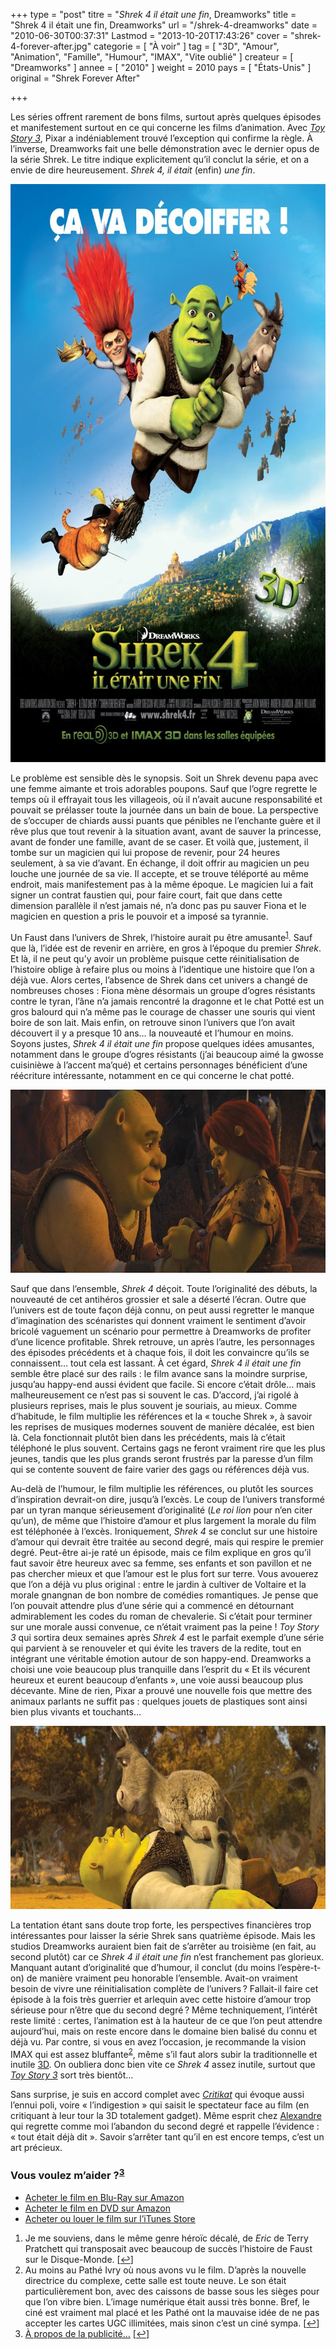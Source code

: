 +++
type = "post"
titre = "<em>Shrek 4 il était une fin</em>, Dreamworks"
title = "Shrek 4 il était une fin, Dreamworks"
url = "/shrek-4-dreamworks"
date = "2010-06-30T00:37:31"
Lastmod = "2013-10-20T17:43:26"
cover = "shrek-4-forever-after.jpg"
categorie = [ "À voir" ]
tag = [ "3D", "Amour", "Animation", "Famille", "Humour", "IMAX", "Vite oublié" ]
createur = [ "Dreamworks" ]
annee = [ "2010" ]
weight = 2010
pays = [ "États-Unis" ]
original = "Shrek Forever After"

+++

<p>Les séries offrent rarement de bons films, surtout après quelques épisodes et manifestement surtout en ce qui concerne les films d&rsquo;animation. Avec <em><a href="/2010/06/25/toy-story-3-pixar/">Toy Story 3</a></em>, Pixar a indéniablement trouvé l&rsquo;exception qui confirme la règle. À l&rsquo;inverse, Dreamworks fait une belle démonstration avec le dernier opus de la série Shrek. Le titre indique explicitement qu&rsquo;il conclut la série, et on a envie de dire heureusement. <em>Shrek 4, il était</em> (enfin) <em>une fin</em>.</p>
<div style="text-align: center;"><a href="http://www.allocine.fr/film/fichefilm_gen_cfilm=57212.html" target="_blank"><img class="aligncenter" src="shrek-4-il-etait-une-fin.jpg" border="0" alt="shrek-4-il-etait-une-fin.jpg" width="690" height="925" /></a></div>
<p>Le problème est sensible dès le synopsis. Soit un Shrek devenu papa avec une femme aimante et trois adorables poupons. Sauf que l&rsquo;ogre regrette le temps où il effrayait tous les villageois, où il n&rsquo;avait aucune responsabilité et pouvait se prélasser toute la journée dans un bain de boue. La perspective de s&rsquo;occuper de chiards aussi puants que pénibles ne l&rsquo;enchante guère et il rêve plus que tout revenir à la situation avant, avant de sauver la princesse, avant de fonder une famille, avant de se caser. Et voilà que, justement, il tombe sur un magicien qui lui propose de revenir, pour 24 heures seulement, à sa vie d&rsquo;avant. En échange, il doit offrir au magicien un peu louche une journée de sa vie. Il accepte, et se trouve téléporté au même endroit, mais manifestement pas à la même époque. Le magicien lui a fait signer un contrat faustien qui, pour faire court, fait que dans cette dimension parallèle il n&rsquo;est jamais né, n&rsquo;a donc pas pu sauver Fiona et le magicien en question a pris le pouvoir et a imposé sa tyrannie.</p>
<p>Un Faust dans l&rsquo;univers de Shrek, l&rsquo;histoire aurait pu être amusante<sup><a href="#footnote_0_3559" id="identifier_0_3559" class="footnote-link footnote-identifier-link" title="Je me souviens, dans le m&ecirc;me genre h&eacute;ro&iuml;c d&eacute;cal&eacute;, de Eric de Terry Pratchett qui transposait avec beaucoup de succ&egrave;s l&rsquo;histoire de Faust sur le Disque-Monde.">1</a></sup>. Sauf que là, l&rsquo;idée est de revenir en arrière, en gros à l&rsquo;époque du premier <em>Shrek</em>. Et là, il ne peut qu&rsquo;y avoir un problème puisque cette réinitialisation de l&rsquo;histoire oblige à refaire plus ou moins à l&rsquo;identique une histoire que l&rsquo;on a déjà vue. Alors certes, l&rsquo;absence de Shrek dans cet univers a changé de nombreuses choses : Fiona mène désormais un groupe d&rsquo;ogres résistants contre le tyran, l&rsquo;âne n&rsquo;a jamais rencontré la dragonne et le chat Potté est un gros balourd qui n&rsquo;a même pas le courage de chasser une souris qui vient boire de son lait. Mais enfin, on retrouve sinon l&rsquo;univers que l&rsquo;on avait découvert il y a presque 10 ans… la nouveauté et l&rsquo;humour en moins. Soyons justes, <em>Shrek 4 il était une fin</em> propose quelques idées amusantes, notamment dans le groupe d&rsquo;ogres résistants (j&rsquo;ai beaucoup aimé la gwosse cuisinièwe à l&rsquo;accent ma&rsquo;qué) et certains personnages bénéficient d&rsquo;une réécriture intéressante, notamment en ce qui concerne le chat potté.</p>
<div style="text-align: center;"><img class="aligncenter" src="shrek-4-fiona1.jpg" border="0" alt="shrek-4-fiona.jpg" width="690" height="293" /></div>
<p>Sauf que dans l&rsquo;ensemble, <em>Shrek 4</em> déçoit. Toute l&rsquo;originalité des débuts, la nouveauté de cet antihéros grossier et sale a déserté l&rsquo;écran. Outre que l&rsquo;univers est de toute façon déjà connu, on peut aussi regretter le manque d&rsquo;imagination des scénaristes qui donnent vraiment le sentiment d&rsquo;avoir bricolé vaguement un scénario pour permettre à Dreamworks de profiter d&rsquo;une licence profitable. Shrek retrouve, un après l&rsquo;autre, les personnages des épisodes précédents et à chaque fois, il doit les convaincre qu&rsquo;ils se connaissent… tout cela est lassant. À cet égard, <em>Shrek 4 il était une fin</em> semble être placé sur des rails : le film avance sans la moindre surprise, jusqu&rsquo;au happy-end aussi évident que facile. Si encore c&rsquo;était drôle… mais malheureusement ce n&rsquo;est pas si souvent le cas. D&rsquo;accord, j&rsquo;ai rigolé à plusieurs reprises, mais le plus souvent je souriais, au mieux. Comme d&rsquo;habitude, le film multiplie les références et la &laquo;&nbsp;touche Shrek&nbsp;&raquo;, à savoir les reprises de musiques modernes souvent de manière décalée, est bien là. Cela fonctionnait plutôt bien dans les précédents, mais là c&rsquo;était téléphoné le plus souvent. Certains gags ne feront vraiment rire que les plus jeunes, tandis que les plus grands seront frustrés par la paresse d&rsquo;un film qui se contente souvent de faire varier des gags ou références déjà vus.</p>
<p>Au-delà de l&rsquo;humour, le film multiplie les références, ou plutôt les sources d&rsquo;inspiration devrait-on dire, jusqu&rsquo;à l&rsquo;excès. Le coup de l&rsquo;univers transformé par un tyran manque sérieusement d&rsquo;originalité (<em>Le roi lion</em> pour n&rsquo;en citer qu&rsquo;un), de même que l&rsquo;histoire d&rsquo;amour et plus largement la morale du film est téléphonée à l&rsquo;excès. Ironiquement, <em>Shrek 4</em> se conclut sur une histoire d&rsquo;amour qui devrait être traitée au second degré, mais qui respire le premier degré. Peut-être ai-je raté un épisode, mais ce film explique en gros qu&rsquo;il faut savoir être heureux avec sa femme, ses enfants et son pavillon et ne pas chercher mieux et que l&rsquo;amour est le plus fort sur terre. Vous avouerez que l&rsquo;on a déjà vu plus original : entre le jardin à cultiver de Voltaire et la morale gnangnan de bon nombre de comédies romantiques. Je pense que l&rsquo;on pouvait attendre plus d&rsquo;une série qui a commencé en détournant admirablement les codes du roman de chevalerie. Si c&rsquo;était pour terminer sur une morale aussi convenue, ce n&rsquo;était vraiment pas la peine ! <em>Toy Story 3</em> qui sortira deux semaines après <em>Shrek 4</em> est le parfait exemple d&rsquo;une série qui parvient à se renouveler et qui évite les travers de la redite, tout en intégrant une véritable émotion autour de son happy-end. Dreamworks a choisi une voie beaucoup plus tranquille dans l&rsquo;esprit du &laquo;&nbsp;Et ils vécurent heureux et eurent beaucoup d&rsquo;enfants&nbsp;&raquo;, une voie aussi beaucoup plus décevante. Mine de rien, Pixar a prouvé une nouvelle fois que mettre des animaux parlants ne suffit pas : quelques jouets de plastiques sont ainsi bien plus vivants et touchants…</p>
<div style="text-align: center;"><img class="aligncenter" src="shrek-4.jpg" border="0" alt="shrek-4.jpg" width="690" height="293" /></div>
<p>La tentation étant sans doute trop forte, les perspectives financières trop intéressantes pour laisser la série Shrek sans quatrième épisode. Mais les studios Dreamworks auraient bien fait de s&rsquo;arrêter au troisième (en fait, au second plutôt) car ce <em>Shrek 4 il était une fin</em> n&rsquo;est franchement pas glorieux. Manquant autant d&rsquo;originalité que d&rsquo;humour, il conclut (du moins l&rsquo;espère-t-on) de manière vraiment peu honorable l&rsquo;ensemble. Avait-on vraiment besoin de vivre une réinitialisation complète de l&rsquo;univers ? Fallait-il faire cet épisode à la fois très guerrier et arlequin avec cette histoire d&rsquo;amour trop sérieuse pour n&rsquo;être que du second degré ? Même techniquement, l&rsquo;intérêt reste limité : certes, l&rsquo;animation est à la hauteur de ce que l&rsquo;on peut attendre aujourd&rsquo;hui, mais on reste encore dans le domaine bien balisé du connu et déjà vu. Par contre, si vous en avez l&rsquo;occasion, je recommande la vision IMAX qui est assez bluffante<sup><a href="#footnote_1_3559" id="identifier_1_3559" class="footnote-link footnote-identifier-link" title="Au moins au Path&eacute; Ivry o&ugrave; nous avons vu le film. D&rsquo;apr&egrave;s la nouvelle directrice du complexe, cette salle est toute neuve. Le son &eacute;tait particuli&egrave;rement bon, avec des caissons de basse sous les si&egrave;ges pour que l&rsquo;on vibre bien. L&rsquo;image num&eacute;rique &eacute;tait aussi tr&egrave;s bonne. Bref, le cin&eacute; est vraiment mal plac&eacute; et les Path&eacute; ont la mauvaise id&eacute;e de ne pas accepter les cartes UGC illimit&eacute;es, mais sinon c&rsquo;est un cin&eacute; sympa.">2</a></sup>, même s&rsquo;il faut alors subir la traditionnelle et inutile <a href="/tag/3d/">3D</a>. On oubliera donc bien vite ce <em>Shrek 4</em> assez inutile, surtout que <em><a href="/2010/06/25/toy-story-3-pixar/">Toy Story 3</a></em> sort très bientôt…</p>
<p>Sans surprise, je suis en accord complet avec <a href="http://www.critikat.com/Shrek-4-il-etait-une-fin.html"><em>Critikat</em></a> qui évoque aussi l&rsquo;ennui poli, voire &laquo;&nbsp;l&rsquo;indigestion&nbsp;&raquo; qui saisit le spectateur face au film (en critiquant à leur tour la 3D totalement gadget). Même esprit chez <a href="http://www.plan-c.fr/article-critique-shrek-4-de-mike-mitchell-53036136.html">Alexandre</a> qui regrette comme moi l&rsquo;abandon du second degré et rappelle l&rsquo;évidence : &laquo;&nbsp;tout était déjà dit&nbsp;&raquo;. Savoir s&rsquo;arrêter tant qu&rsquo;il en est encore temps, c&rsquo;est un art précieux.</p>
<div class="amazon">
<h3>Vous voulez m&rsquo;aider ?<sup><a href="#footnote_2_3559" id="identifier_2_3559" class="footnote-link footnote-identifier-link" title="&Agrave; propos de la publicit&eacute;&hellip;">3</a></sup></h3>
<ul>
<li><a href="http://www.amazon.fr/gp/product/B003SWZS7M/ref=as_li_ss_tl?ie=UTF8&tag=leblogdenic07-21&linkCode=as2&camp=1642&creative=19458&creativeASIN=B003SWZS7M">Acheter le film en Blu-Ray sur Amazon</a></li>
<li><a href="http://www.amazon.fr/gp/product/B003SWZS72/ref=as_li_ss_tl?ie=UTF8&tag=leblogdenic07-21&linkCode=as2&camp=1642&creative=19458&creativeASIN=B003SWZS72">Acheter le film en DVD sur Amazon</a></li>
<li><a href="https://itunes.apple.com/fr/movie/shrek-4-il-etait-une-fin/id395058447">Acheter ou louer le film sur l&rsquo;iTunes Store</a></li>
</ul>
</div>
<ol class="footnotes"><li id="footnote_0_3559" class="footnote">Je me souviens, dans le même genre héroïc décalé, de <em>Eric</em> de Terry Pratchett qui transposait avec beaucoup de succès l&rsquo;histoire de Faust sur le Disque-Monde. [<a href="#identifier_0_3559" class="footnote-link footnote-back-link">&#8617;</a>]</li><li id="footnote_1_3559" class="footnote">Au moins au Pathé Ivry où nous avons vu le film. D&rsquo;après la nouvelle directrice du complexe, cette salle est toute neuve. Le son était particulièrement bon, avec des caissons de basse sous les sièges pour que l&rsquo;on vibre bien. L&rsquo;image numérique était aussi très bonne. Bref, le ciné est vraiment mal placé et les Pathé ont la mauvaise idée de ne pas accepter les cartes UGC illimitées, mais sinon c&rsquo;est un ciné sympa. [<a href="#identifier_1_3559" class="footnote-link footnote-back-link">&#8617;</a>]</li><li id="footnote_2_3559" class="footnote"><a href="/soutien/">À propos de la publicité…</a> [<a href="#identifier_2_3559" class="footnote-link footnote-back-link">&#8617;</a>]</li></ol>
